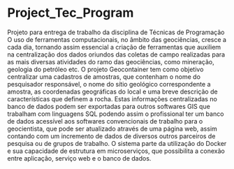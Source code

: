 # Project_Tec_Program
Projeto para entrega de trabalho da disciplina de Técnicas de Programação
O uso de ferramentas computacionais, no âmbito das geociências, cresce a cada dia, tornando assim essencial a criação de ferramentas que auxiliem na centralização dos dados oriundos das coletas de campo realizadas para as mais diversas atividades do ramo das geociências, como mineração, geologia do petróleo etc. O projeto Geocontainer tem como objetivo centralizar uma cadastros de amostras, que contenham o nome do pesquisador responsável, o nome do sítio geológico correspondente a amostra, as coordenadas geográficas do local e uma breve descrição de características que definem a rocha. Estas informações centralizadas no banco de dados podem ser exportadas para outros softwares GIS que trabalham com linguagens SQL  podendo assim o profissional ter um banco de dados acessível aos softwares convencionais de trabalho para o geocientista, que pode ser atualizado através de uma página web, assim contando com um incremento de dados de diversos outros parceiros de pesquisa ou de grupos de trabalho. O sistema parte da utilização do Docker e sua capacidade de estrutura em microserviços, que possibilita a conexão entre aplicação, serviço web e o banco de dados. 
